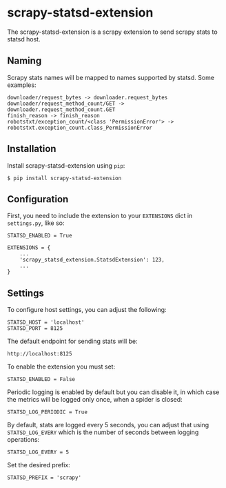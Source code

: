 # scrapy-statsd-extension
The scrapy-statsd-extension is a scrapy extension to send scrapy stats to statsd host.


## Naming

Scrapy stats names will be mapped to names supported by statsd. Some examples:

    downloader/request_bytes -> downloader.request_bytes
    downloader/request_method_count/GET -> downloader.request_method_count.GET
    finish_reason -> finish_reason
    robotstxt/exception_count/<class 'PermissionError'> -> robotstxt.exception_count.class_PermissionError


## Installation
Install scrapy-statsd-extension using ``pip``:

    $ pip install scrapy-statsd-extension


## Configuration
First, you need to include the extension to your ``EXTENSIONS`` dict in
``settings.py``, like so:

    STATSD_ENABLED = True

    EXTENSIONS = {
        ...
        'scrapy_statsd_extension.StatsdExtension': 123,
        ...
    }


## Settings
To configure host settings, you can adjust the following:

    STATSD_HOST = 'localhost'
    STATSD_PORT = 8125

The default endpoint for sending stats will be:

    http://localhost:8125

To enable the extension you must set:

    STATSD_ENABLED = False

Periodic logging is enabled by default but you can disable it, in which case
the metrics will be logged only once, when a spider is closed:

    STATSD_LOG_PERIODIC = True

By default, stats are logged every 5 seconds, you can adjust that using
``STATSD_LOG_EVERY`` which is the number of seconds between logging operations:

    STATSD_LOG_EVERY = 5

Set the desired prefix:

    STATSD_PREFIX = 'scrapy'
